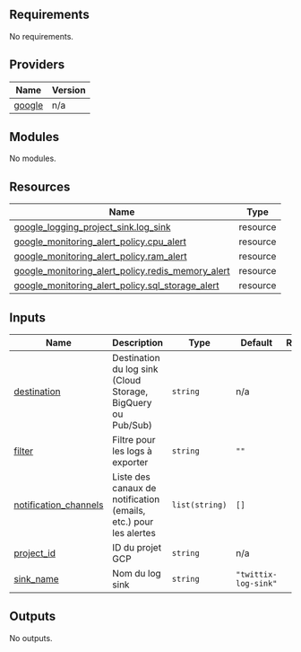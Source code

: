<!-- BEGIN_TF_DOCS -->
## Requirements

No requirements.

## Providers

| Name | Version |
|------|---------|
| <a name="provider_google"></a> [google](#provider\_google) | n/a |

## Modules

No modules.

## Resources

| Name | Type |
|------|------|
| [google_logging_project_sink.log_sink](https://registry.terraform.io/providers/hashicorp/google/latest/docs/resources/logging_project_sink) | resource |
| [google_monitoring_alert_policy.cpu_alert](https://registry.terraform.io/providers/hashicorp/google/latest/docs/resources/monitoring_alert_policy) | resource |
| [google_monitoring_alert_policy.ram_alert](https://registry.terraform.io/providers/hashicorp/google/latest/docs/resources/monitoring_alert_policy) | resource |
| [google_monitoring_alert_policy.redis_memory_alert](https://registry.terraform.io/providers/hashicorp/google/latest/docs/resources/monitoring_alert_policy) | resource |
| [google_monitoring_alert_policy.sql_storage_alert](https://registry.terraform.io/providers/hashicorp/google/latest/docs/resources/monitoring_alert_policy) | resource |

## Inputs

| Name | Description | Type | Default | Required |
|------|-------------|------|---------|:--------:|
| <a name="input_destination"></a> [destination](#input\_destination) | Destination du log sink (Cloud Storage, BigQuery ou Pub/Sub) | `string` | n/a | yes |
| <a name="input_filter"></a> [filter](#input\_filter) | Filtre pour les logs à exporter | `string` | `""` | no |
| <a name="input_notification_channels"></a> [notification\_channels](#input\_notification\_channels) | Liste des canaux de notification (emails, etc.) pour les alertes | `list(string)` | `[]` | no |
| <a name="input_project_id"></a> [project\_id](#input\_project\_id) | ID du projet GCP | `string` | n/a | yes |
| <a name="input_sink_name"></a> [sink\_name](#input\_sink\_name) | Nom du log sink | `string` | `"twittix-log-sink"` | no |

## Outputs

No outputs.
<!-- END_TF_DOCS -->